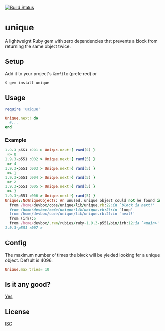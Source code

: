 [![Build Status](https://travis-ci.org/b264/unique.svg?branch=master)](https://travis-ci.org/b264/unique)
# unique

A lightweight Ruby gem with zero dependencies that prevents a block from returning the same object twice.

## Setup

Add it to your project's `Gemfile` (preferred) or

```sh
$ gem install unique
```

## Usage

```ruby
require 'unique'

Unique.next! do
  #...
end
```

### Example
```ruby
1.9.3-p551 :001 > Unique.next!{ rand(5) }
 => 0
1.9.3-p551 :002 > Unique.next!{ rand(5) }
 => 4
1.9.3-p551 :003 > Unique.next!{ rand(5) }
 => 1
1.9.3-p551 :004 > Unique.next!{ rand(5) }
 => 2
1.9.3-p551 :005 > Unique.next!{ rand(5) }
 => 3
1.9.3-p551 :006 > Unique.next!{ rand(5) }
Unique::NoUniqueObjects: An unused, unique object could not be found in 4096 tries (["(irb)", 6])
  from /home/devbox/code/unique/lib/unique.rb:22:in `block in next!'
  from /home/devbox/code/unique/lib/unique.rb:20:in `loop'
  from /home/devbox/code/unique/lib/unique.rb:20:in `next!'
  from (irb):6
  from /home/devbox/.rvm/rubies/ruby-1.9.3-p551/bin/irb:12:in `<main>'
1.9.3-p551 :007 >
```

## Config

The maximum number of times the block will be yielded looking for a unique object.  Default is 4096.

```ruby
Unique.max_tries= 10
```

## Is it any good?

[Yes](https://news.ycombinator.com/item?id=3067434)

## License
[ISC](https://github.com/b264/unique/blob/master/LICENSE.txt)
